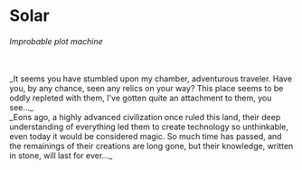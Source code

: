 # Solar
###### Improbable plot machine
<br/>
_It seems you have stumbled upon my chamber, adventurous traveler. Have you, by any chance, seen any relics on your way? This place seems to be oddly repleted with them, I've gotten quite an attachment to them, you see..._
<br/>
_Eons ago, a highly advanced civilization once ruled this land, their deep understanding of everything led them to create technology so unthinkable, even today it would be considered magic. So much time has passed, and the remainings of their creations are long gone, but their knowledge, written in stone, will last for ever..._
